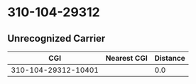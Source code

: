 # 310-104-29312
## Unrecognized Carrier


| CGI | Nearest CGI | Distance |
|-----|-------------|----------|
| 310-104-29312-10401 |  | 0.0 |
